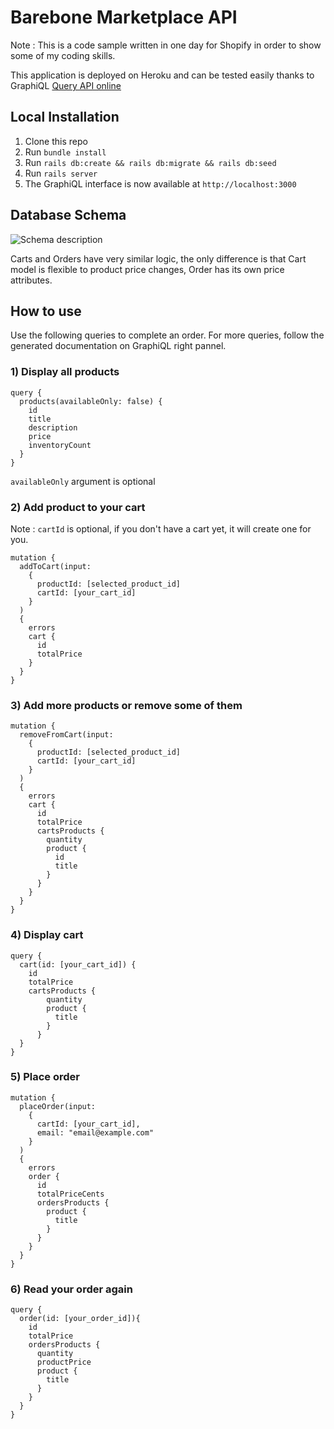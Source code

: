 
# Barebone Marketplace API

Note : This is a code sample written in one day for Shopify in order to show some of my coding skills.

This application is deployed on Heroku and can be tested easily thanks to GraphiQL
[Query API online](https://marketplace-api-demo.herokuapp.com/)

## Local Installation

 1. Clone this repo
 2. Run `bundle install`
 3. Run `rails db:create && rails db:migrate && rails db:seed`
 4. Run `rails server`
 5. The GraphiQL interface is now available at `http://localhost:3000`

## Database Schema
![Schema description](https://marketplace-api-demo.herokuapp.com/marketplace-api.png)

Carts and Orders have very similar logic, the only difference is that Cart model is flexible to product price changes, Order has its own price attributes.

## How to use

Use the following queries to complete an order.
For more queries, follow the generated documentation on GraphiQL right pannel.

### 1) Display all products
```
query {
  products(availableOnly: false) {
	id
    title
    description
    price
    inventoryCount
  }
}
```
`availableOnly` argument is optional

### 2) Add product to your cart
Note : `cartId` is optional, if you don't have a cart yet, it will create one for you.
```
mutation {
  addToCart(input:
    {
      productId: [selected_product_id]
      cartId: [your_cart_id]
    }
  )
  {
    errors
    cart {
      id
      totalPrice
    }
  }
}
```

### 3) Add more products or remove some of them
```
mutation {
  removeFromCart(input:
    {
      productId: [selected_product_id]
      cartId: [your_cart_id]
    }
  )
  {
    errors
    cart {
      id
      totalPrice
      cartsProducts {
        quantity
        product {
          id
          title
        }
      }
    }
  }
}
```

### 4) Display cart
```
query {
  cart(id: [your_cart_id]) {
    id
	totalPrice
	cartsProducts {
        quantity
        product {
          title
        }
      }
  }
}
```

### 5) Place order
```
mutation {
  placeOrder(input:
    {
	  cartId: [your_cart_id],
	  email: "email@example.com"
    }
  )
  {
    errors
  	order {
      id
      totalPriceCents
      ordersProducts {
        product {
          title
        }
      }
    }
  }
}
```

### 6) Read your order again
```
query {
  order(id: [your_order_id]){
    id
    totalPrice
    ordersProducts {
      quantity
      productPrice
      product {
      	title
      }
    }
  }
}
```
